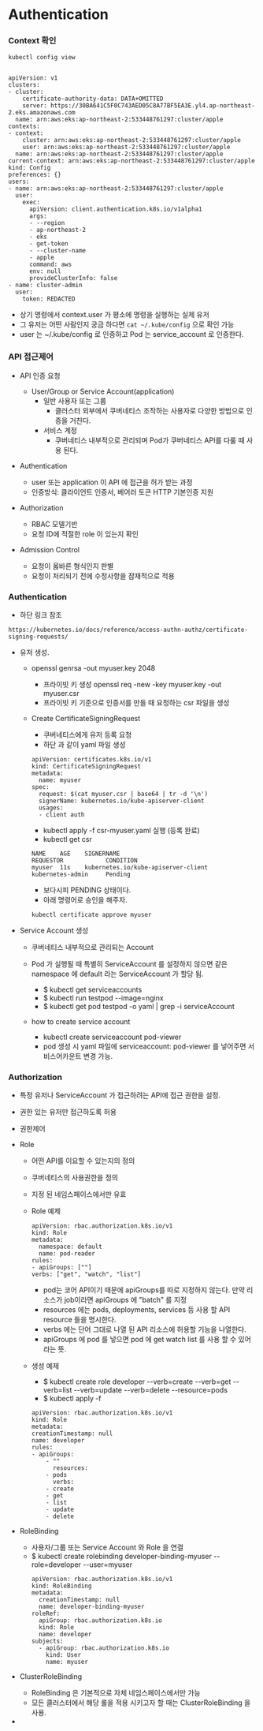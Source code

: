 # Authentication

### Context 확인
```
kubectl config view


apiVersion: v1
clusters:
- cluster:
    certificate-authority-data: DATA+OMITTED
    server: https://30BA641C5F0C743AED05C8A77BF5EA3E.yl4.ap-northeast-2.eks.amazonaws.com
  name: arn:aws:eks:ap-northeast-2:533448761297:cluster/apple
contexts:
- context:
    cluster: arn:aws:eks:ap-northeast-2:533448761297:cluster/apple
    user: arn:aws:eks:ap-northeast-2:533448761297:cluster/apple
  name: arn:aws:eks:ap-northeast-2:533448761297:cluster/apple
current-context: arn:aws:eks:ap-northeast-2:533448761297:cluster/apple
kind: Config
preferences: {}
users:
- name: arn:aws:eks:ap-northeast-2:533448761297:cluster/apple
  user:
    exec:
      apiVersion: client.authentication.k8s.io/v1alpha1
      args:
      - --region
      - ap-northeast-2
      - eks
      - get-token
      - --cluster-name
      - apple
      command: aws
      env: null
      provideClusterInfo: false
- name: cluster-admin
  user:
    token: REDACTED

```

- 상기 명령에서 context.user 가 평소에 명령을 실행하는 실제 유저
- 그 유저는 어떤 사람인지 궁금 하다면 `cat ~/.kube/config` 으로 확인 가능
- user 는 ~/.kube/config 로 인증하고 Pod 는 service_account 로 인증한다.

### API 접근제어
- API 인증 요청
  - User/Group or Service Account(application)
    - 일반 사용자 또는 그룹
      - 클러스터 외부에서 쿠버네티스 조작하는 사용자로 다양한 방법으로 인증을 거친다.
    - 서비스 계정
      - 쿠버네티스 내부적으로 관리되며 Pod가 쿠버네티스 API를 다룰 때 사용 된다.

- Authentication
  - user 또는 application 이 API 에 접근을 허가 받는 과정
  - 인증방식: 클라이언트 인증서, 베어러 토큰 HTTP 기본인증 지원

- Authorization
  - RBAC 모델기반
  - 요청 ID에 적절한 role 이 있는지 확인

- Admission Control
  - 요청이 옳바른 형식인지 판별
  - 요청이 처리되기 전에 수정사항을 잠재적으로 적용


### Authentication
- 하단 링크 참조
```
https://kubernetes.io/docs/reference/access-authn-authz/certificate-signing-requests/
```

- 유저 생성.
   - openssl genrsa -out myuser.key 2048 
     - 프라이빗 키 생성
   openssl req -new -key myuser.key -out myuser.csr
     - 프라이빗 키 기준으로 인증서를 만들 때 요청하는 csr 파일을 생성

   - Create CertificateSigningRequest
     - 쿠버네티스에게 유저 등록 요청
     - 하단 과 같이 yaml 파일 생성
     ```
     apiVersion: certificates.k8s.io/v1
     kind: CertificateSigningRequest
     metadata:
       name: myuser
     spec:
       request: $(cat myuser.csr | base64 | tr -d '\n')
       signerName: kubernetes.io/kube-apiserver-client
       usages:
       - client auth
     ```
     - kubectl apply -f csr-myuser.yaml 실행 (등록 완료)
     - kubectl get csr
     ```
     NAME    AGE    SIGNERNAME                              REQUESTOR            CONDITION
     myuser  11s    kubernetes.io/kube-apiserver-client     kubernetes-admin     Pending    
     ```
     - 보다시피 PENDING 상태이다.
     - 아래 명령어로 승인을 해주자.
     ```
     kubectl certificate approve myuser
     ```
     
- Service Account 생성
  - 쿠버네티스 내부적으로 관리되는 Account
  - Pod 가 실행될 때 특별히 ServiceAccount 를 설정하지 않으면 같은 namespace 에 default 라는 ServiceAccount 가 할당 됨.
    - $ kubectl get serviceaccounts
    - $ kubectl run testpod --image=nginx
    - $ kubectl get pod testpod -o yaml | grep -i serviceAccount

  - how to create service account
    - kubectl create serviceaccount pod-viewer
    - pod 생성 시 yaml 파일에 serviceaccount: pod-viewer 를 넣어주면 서비스어카운트 변경 가능.
    

### Authorization

- 특정 유저나 ServiceAccount 가 접근하려는 API에 접근 권한을 설정.
- 권한 있는 유저만 접근하도록 허용
- 권한제어
- Role
  - 어떤 API를 이요할 수 있는지의 정의
  - 쿠버네티스의 사용권한을 정의
  - 지정 된 네임스페이스에서만 유효
  - Role 예제
    ```
    apiVersion: rbac.authorization.k8s.io/v1
    kind: Role
    metadata:
      namespace: default
      name: pod-reader
    rules:
    - apiGroups: [""]
    verbs: ["get", "watch", "list"]
    ```
    - pod는 코어 API이기 때문에 apiGroups를 따로 지정하지 않는다. 만약 리소스가 job이라면 apiGroups 에 "batch" 를 지정
    - resources 에는 pods, deployments, services 등 사용 할 API resource 들을 명시한다.
    - verbs 에는 단어 그대로 나열 된 API 리소스에 허용할 기능을 나열한다.
    - apiGroups 에 pod 를 넣으면 pod 에 get watch list 를 사용 할 수 있어 라는 뜻.

  - 생성 예제
    - $ kubectl create role developer --verb=create --verb=get --verb=list --verb=update --verb=delete --resource=pods
    - $ kubectl apply -f 
    ```
    apiVersion: rbac.authorization.k8s.io/v1
    kind: Role
    metadata:
    creationTimestamp: null
    name: developer
    rules:  
    - apiGroups:
        - ""
          resources:
        - pods
          verbs:
        - create
        - get
        - list
        - update
        - delete
    ```
- RoleBinding
  - 사용자/그룹 또는 Service Account 와 Role 을 연결
  - $ kubectl create rolebinding developer-binding-myuser --role=developer --user=myuser
    ```
    apiVersion: rbac.authorization.k8s.io/v1
    kind: RoleBinding
    metadata:
      creationTimestamp: null
      name: developer-binding-myuser
    roleRef:
      apiGroup: rbac.authorization.k8s.io
      kind: Role
      name: developer
    subjects:
      - apiGroup: rbac.authorization.k8s.io
        kind: User
        name: myuser
    ```

- ClusterRoleBinding
  - RoleBinding 은 기본적으로 자체 네임스페이스에서만 가능
  - 모든 클러스터에서 해당 롤을 적용 시키고자 할 때는 ClusterRoleBinding 을 사용.

- 

